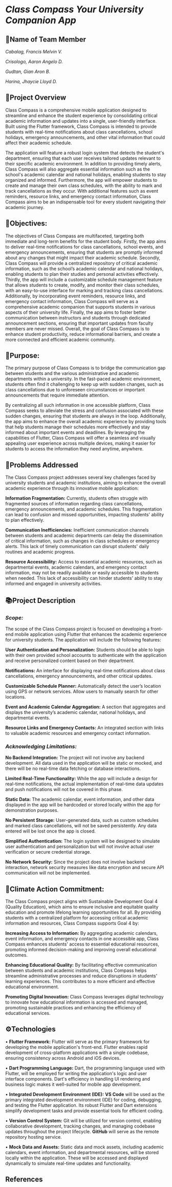 # ***Class Compass Your University Companion App***

## **🤼Name of Team Member**

*Cabalag, Francis Melvin V.*

*Crisologo, Aaron Angelo D.*

*Gudtan, Gian Aron B.*

*Harina, Jhaycie Lloyd D.*

## **📝Project Overview**
  Class Compass is a comprehensive mobile application designed to streamline and enhance the student experience by consolidating critical academic information and updates into a single, user-friendly interface. Built using the Flutter framework, Class Compass is intended to provide students with real-time notifications about class cancellations, school holidays, emergency announcements, and other vital information that could affect their academic schedule. 
  
  The application will feature a robust login system that detects the student's department, ensuring that each user receives tailored updates relevant to their specific academic environment. In addition to providing timely alerts, Class Compass will also aggregate essential information such as the school's academic calendar and national holidays, enabling students to stay organized and informed. Furthermore, the app will empower students to create and manage their own class schedules, with the ability to mark and track cancellations as they occur. With additional features such as event reminders, resource links, and emergency contact information, Class Compass aims to be an indispensable tool for every student navigating their academic journey.

## **🎯Objectives:**

  The objectives of Class Compass are multifaceted, targeting both immediate and long-term benefits for the student body. Firstly, the app aims to deliver real-time notifications for class cancellations, school events, and emergency announcements, ensuring that students are promptly informed about any changes that might impact their academic schedule. 
Secondly, Class Compass will provide a centralized repository of critical academic information, such as the school’s academic calendar and national holidays, enabling students to plan their studies and personal activities effectively. Thirdly, the app will include a customizable schedule management feature that allows students to create, modify, and monitor their class schedules, with an easy-to-use interface for marking and tracking class cancellations. 
Additionally, by incorporating event reminders, resource links, and emergency contact information, Class Compass will serve as a comprehensive academic companion that supports students in various aspects of their university life. Finally, the app aims to foster better communication between instructors and students through dedicated announcement sections, ensuring that important updates from faculty members are never missed. Overall, the goal of Class Compass is to enhance student productivity, reduce informational barriers, and create a more connected and efficient academic community.

## **🌟Purpose:**

  The primary purpose of Class Compass is to bridge the communication gap between students and the various administrative and academic departments within a university. In the fast-paced academic environment, students often find it challenging to keep up with sudden changes, such as class cancellations due to unforeseen circumstances or important announcements that require immediate attention. 

  By centralizing all such information in one accessible platform, Class Compass seeks to alleviate the stress and confusion associated with these sudden changes, ensuring that students are always in the loop. Additionally, the app aims to enhance the overall academic experience by providing tools that help students manage their schedules more effectively and stay informed about important events and deadlines. By leveraging the capabilities of Flutter, Class Compass will offer a seamless and visually appealing user experience across multiple devices, making it easier for students to access the information they need anytime, anywhere.

## **💭Problems Addressed**
The Class Compass project addresses several key challenges faced by university students and academic institutions, aiming to enhance the overall academic experience through its innovative mobile application:

**Information Fragmentation:** Currently, students often struggle with fragmented sources of information regarding class cancellations, emergency announcements, and academic schedules. This fragmentation can lead to confusion and missed opportunities, impacting students' ability to plan effectively.

**Communication Inefficiencies:** Inefficient communication channels between students and academic departments can delay the dissemination of critical information, such as changes in class schedules or emergency alerts. This lack of timely communication can disrupt students' daily routines and academic progress.

**Resource Accessibility:** Access to essential academic resources, such as departmental events, academic calendars, and emergency contact information, may not be readily available or easily accessible to students when needed. This lack of accessibility can hinder students' ability to stay informed and engaged in university activities.

## **📚Project Description**
### ***Scope:***

The scope of the Class Compass project is focused on developing a front-end mobile application using Flutter that enhances the academic experience for university students. The application will include the following features:

**User Authentication and Personalization:**
Students should be able to login with their own provided school accounts to authenticate with the application and receive personalized content based on their department.

**Notifications:**
An interface for displaying real-time notifications about class cancellations, emergency announcements, and other critical updates.

**Customizable Schedule Planner:**
Automatically detect the user’s location using GPS or network services.
Allow users to manually search for other locations.

**Event and Academic Calendar Aggregation:**
A section that aggregates and displays the university’s academic calendar, national holidays, and departmental events.

**Resource Links and Emergency Contacts:**
An integrated section with links to valuable academic resources and emergency contact information.


### ***Acknowledging Limitations:***
**No Backend Integration:**
The project will not involve any backend development. All data used in the application will be static or mocked, and there will be no real-time data fetching or database interactions.

**Limited Real-Time Functionality:**
While the app will include a design for real-time notifications, the actual implementation of real-time data updates and push notifications will not be covered in this phase.

**Static Data:**
The academic calendar, event information, and other data displayed in the app will be hardcoded or stored locally within the app for demonstration purposes.

**No Persistent Storage:**
User-generated data, such as custom schedules and marked class cancellations, will not be saved persistently. Any data entered will be lost once the app is closed.

**Simplified Authentication:**
The login system will be designed to simulate user authentication and personalization but will not involve actual user verification or secure credential storage.

**No Network Security:**
Since the project does not involve backend interaction, network security measures like data encryption and secure API communication will not be implemented.

## **🌳Climate Action Commitment:**
The Class Compass project aligns with Sustainable Development Goal 4 (Quality Education), which aims to ensure inclusive and equitable quality education and promote lifelong learning opportunities for all. By providing students with a centralized platform for accessing critical academic information and resources, Class Compass supports Goal 4 by:

**Increasing Access to Information:**
By aggregating academic calendars, event information, and emergency contacts in one accessible app, Class Compass enhances students' access to essential educational resources, promoting informed decision-making and improving overall educational outcomes.

**Enhancing Educational Quality:**
By facilitating effective communication between students and academic institutions, Class Compass helps streamline administrative processes and reduce disruptions in students' learning experiences. This contributes to a more efficient and effective educational environment.

**Promoting Digital Innovation:**
Class Compass leverages digital technology to innovate how educational information is accessed and managed, promoting sustainable practices and enhancing the efficiency of educational services.

## **⚙Technologies**
• **Flutter Framework:** Flutter will serve as the primary framework for developing the mobile application's front-end. Flutter enables rapid development of cross-platform applications with a single codebase, ensuring consistency across Android and iOS devices.

• **Dart Programming Language:** 
Dart, the programming language used with Flutter, will be employed for writing the application's logic and user interface components. Dart's efficiency in handling UI rendering and business logic makes it well-suited for mobile app development.

• **Integrated Development Environment (IDE):** 
**VS Code** will be used as the primary integrated development environment (IDE) for coding, debugging, and testing the Flutter application. Its robust Flutter and Dart extensions simplify development tasks and provide essential tools for efficient coding.

• **Version Control System:** 
Git will be utilized for version control, enabling collaborative development, tracking changes, and managing codebase updates throughout the project lifecycle. **GitHub** will serve as the remote repository hosting service.

• **Mock Data and Assets:** 
Static data and mock assets, including academic calendars, event information, and departmental resources, will be stored locally within the application. These will be accessed and displayed dynamically to simulate real-time updates and functionality.

## **References**
